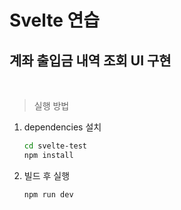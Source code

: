# Svelte 연습

## 계좌 출입금 내역 조회 UI 구현

<br>

> 실행 방법

1. dependencies 설치

   ```bash
   cd svelte-test
   npm install
   ```

2. 빌드 후 실행
   ```bash
   npm run dev
   ```
